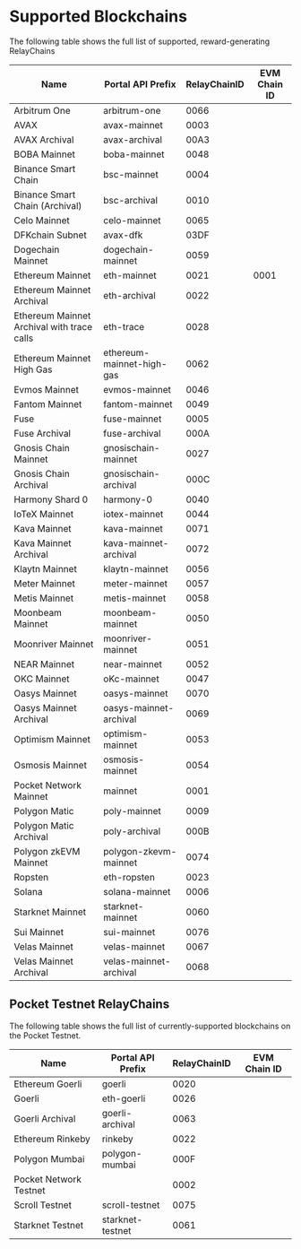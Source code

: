 # Supported Blockchains
The following table shows the full list of supported, reward-generating RelayChains

| Name                                 | Portal API Prefix         | RelayChainID | EVM Chain ID |
| ------------------------------------ | ------------------------- | ------------ | ------------ |
| Arbitrum One                         | arbitrum-one              | 0066         |              |
| AVAX                                 | avax-mainnet              | 0003         |              |
| AVAX Archival                        | avax-archival             | 00A3         |              |
| BOBA Mainnet                         | boba-mainnet              | 0048         |              |
| Binance Smart Chain                  | bsc-mainnet               | 0004         |              |
| Binance Smart Chain (Archival)       | bsc-archival              | 0010         |              |
| Celo Mainnet                         | celo-mainnet              | 0065         |              |
| DFKchain Subnet                      | avax-dfk                  | 03DF         |              |
| Dogechain Mainnet                    | dogechain-mainnet         | 0059         |              |
| Ethereum Mainnet                     | eth-mainnet               | 0021         |    0001          |
| Ethereum Mainnet Archival            | eth-archival              | 0022         |              |
| Ethereum Mainnet Archival with trace calls | eth-trace          | 0028         |              |
| Ethereum Mainnet High Gas            | ethereum-mainnet-high-gas | 0062         |              |
| Evmos Mainnet                        | evmos-mainnet             | 0046         |              |
| Fantom Mainnet                       | fantom-mainnet            | 0049         |              |
| Fuse                                 | fuse-mainnet              | 0005         |              |
| Fuse Archival                        | fuse-archival             | 000A         |              |
| Gnosis Chain Mainnet                 | gnosischain-mainnet       | 0027         |              |
| Gnosis Chain Archival                | gnosischain-archival      | 000C         |              |
| Harmony Shard 0                      | harmony-0                 | 0040         |              |
| IoTeX Mainnet                        | iotex-mainnet             | 0044         |              |
| Kava Mainnet                         | kava-mainnet              | 0071         |              |
| Kava Mainnet Archival                | kava-mainnet-archival     | 0072         |              |
| Klaytn Mainnet                       | klaytn-mainnet            | 0056         |              |
| Meter Mainnet                        | meter-mainnet             | 0057         |              |
| Metis Mainnet                        | metis-mainnet             | 0058         |              |
| Moonbeam Mainnet                     | moonbeam-mainnet          | 0050         |              |
| Moonriver Mainnet                    | moonriver-mainnet         | 0051         |              |
| NEAR Mainnet                         | near-mainnet              | 0052         |              |
| OKC Mainnet                          | oKc-mainnet               | 0047         |              |
| Oasys Mainnet                        | oasys-mainnet             | 0070         |              |
| Oasys Mainnet Archival               | oasys-mainnet-archival    | 0069         |
| Optimism Mainnet                     | optimism-mainnet          | 0053         |              |
| Osmosis Mainnet                      | osmosis-mainnet           | 0054         |              |
| Pocket Network Mainnet               | mainnet                   | 0001         |              |
| Polygon Matic                        | poly-mainnet              | 0009         |              |
| Polygon Matic Archival               | poly-archival             | 000B         |              |
| Polygon zkEVM Mainnet                | polygon-zkevm-mainnet     | 0074         |              |
| Ropsten                              | eth-ropsten               | 0023         |              |
| Solana                               | solana-mainnet            | 0006         |              |
| Starknet Mainnet                     | starknet-mainnet          | 0060         |              |
| Sui Mainnet                          | sui-mainnet               | 0076         |              |
| Velas Mainnet                        | velas-mainnet             | 0067         |              |
| Velas Mainnet Archival               | velas-mainnet-archival    | 0068         |              |

## Pocket Testnet RelayChains
The following table shows the full list of currently-supported blockchains on the Pocket Testnet.

| Name                                 | Portal API Prefix         | RelayChainID | EVM Chain ID |
| ------------------------------------ | ------------------------- | ------------ | ------------ |
| Ethereum Goerli                         | goerli              | 0020         |              |
| Goerli                               | eth-goerli                | 0026         |              |
| Goerli Archival                      | goerli-archival           | 0063         |              |
| Ethereum Rinkeby                        | rinkeby             | 0022         |              |
| Polygon Mumbai                       | polygon-mumbai            | 000F         |              |
| Pocket Network Testnet                |                           | 0002         |            |
| Scroll Testnet                       | scroll-testnet            | 0075         |              |
| Starknet Testnet                     | starknet-testnet          | 0061         |              |
